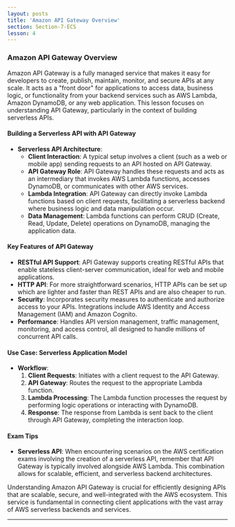 ```yaml
---
layout: posts
title: 'Amazon API Gateway Overview'
section: Section-7-ECS
lesson: 4
---
```


### Amazon API Gateway Overview

Amazon API Gateway is a fully managed service that makes it easy for developers to create, publish, maintain, monitor, and secure APIs at any scale. It acts as a "front door" for applications to access data, business logic, or functionality from your backend services such as AWS Lambda, Amazon DynamoDB, or any web application. This lesson focuses on understanding API Gateway, particularly in the context of building serverless APIs.

<!-- pagebreak -->

#### Building a Serverless API with API Gateway

- **Serverless API Architecture**:
  - **Client Interaction**: A typical setup involves a client (such as a web or mobile app) sending requests to an API hosted on API Gateway.
  - **API Gateway Role**: API Gateway handles these requests and acts as an intermediary that invokes AWS Lambda functions, accesses DynamoDB, or communicates with other AWS services.
  - **Lambda Integration**: API Gateway can directly invoke Lambda functions based on client requests, facilitating a serverless backend where business logic and data manipulation occur.
  - **Data Management**: Lambda functions can perform CRUD (Create, Read, Update, Delete) operations on DynamoDB, managing the application data.

<!-- pagebreak -->

#### Key Features of API Gateway

- **RESTful API Support**: API Gateway supports creating RESTful APIs that enable stateless client-server communication, ideal for web and mobile applications.
- **HTTP API**: For more straightforward scenarios, HTTP APIs can be set up which are lighter and faster than REST APIs and are also cheaper to run.
- **Security**: Incorporates security measures to authenticate and authorize access to your APIs. Integrations include AWS Identity and Access Management (IAM) and Amazon Cognito.
- **Performance**: Handles API version management, traffic management, monitoring, and access control, all designed to handle millions of concurrent API calls.

<!-- pagebreak -->

#### Use Case: Serverless Application Model

- **Workflow**:
  1. **Client Requests**: Initiates with a client request to the API Gateway.
  2. **API Gateway**: Routes the request to the appropriate Lambda function.
  3. **Lambda Processing**: The Lambda function processes the request by performing logic operations or interacting with DynamoDB.
  4. **Response**: The response from Lambda is sent back to the client through API Gateway, completing the interaction loop.

<!-- pagebreak -->

#### Exam Tips

- **Serverless API**: When encountering scenarios on the AWS certification exams involving the creation of a serverless API, remember that API Gateway is typically involved alongside AWS Lambda. This combination allows for scalable, efficient, and serverless backend architectures.

Understanding Amazon API Gateway is crucial for efficiently designing APIs that are scalable, secure, and well-integrated with the AWS ecosystem. This service is fundamental in connecting client applications with the vast array of AWS serverless backends and services.

---
